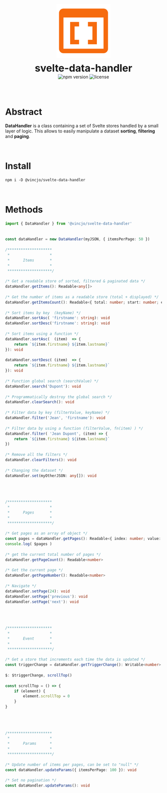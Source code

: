 <div align="center">
	<img align="center" src="./static/logo.svg" alt="logo" width="172"/>
	<p align="center">
		<h1 align="center" style="font-size:32px;margin:0;border:none;">svelte-data-handler</h1>
		<img src="https://img.shields.io/npm/v/@vincjo/svelte-data-handler?color=%23205375" alt="npm version"/>
		<img src="https://img.shields.io/github/license/vincjo/svelte-data-handler?color=205375" alt="license"/>
	</p>
</div>

<br><br>

# Abstract
**DataHandler** is a class containing a set of Svelte stores handled by a small layer of logic. This allows to easily manipulate a dataset **sorting**, **filtering** and **paging**.

<br>


# Install
````apache
npm i -D @vincjo/svelte-data-handler
````

<br>

# Methods

````ts
import { DataHandler } from '@vincjo/svelte-data-handler'


const dataHandler = new DataHandler(myJSON, { itemsPerPage: 50 })

/********************
 *                  *
 *      Items       *
 *                  *
 ********************/

/* Get a readable store of sorted, filtered & paginated data */
dataHandler.getItems(): Readable<any[]>

/* Get the number of items as a readable store (total + displayed) */
dataHandler.getItemsCount(): Readable<{ total: number; start: number; end: number; }>

/* Sort items by key  (keyName) */
dataHandler.sortAsc( 'firstname': string): void
dataHandler.sortDesc('firstname': string): void

/* Sort items using a function */
dataHandler.sortAsc(  (item)  => { 
    return `${item.firstname} ${item.lastname}` 
}): void

dataHandler.sortDesc( (item)  => {
    return `${item.firstname} ${item.lastname}` 
}): void

/* Function global search (searchValue) */
dataHandler.search('Dupont'): void

/* Programmatically destroy the global search */
dataHandler.clearSearch(): void

/* Filter data by key (filterValue, keyName) */
dataHandler.filter('Jean', 'firstname'): void

/* Filter data by using a function (filterValue, fn(item) ) */
dataHandler.filter( 'Jean Dupont', (item) => {
    return `${item.firstname} ${item.lastname}`
})

/* Remove all the filters */
dataHandler.clearFilters(): void

/* Changing the dataset */
dataHandler.set(myOtherJSON: any[]): void




/********************
 *                  *
 *      Pages       *
 *                  *
 ********************/

/* Get pages as an array of object */
const pages = dataHandler.getPages(): Readable<{ index: number; value: number }[]>
console.log( $pages )

/* get the current total number of pages */
dataHandler.getPageCount(): Readable<number> 

/* Get the current page */
dataHandler.getPageNumber(): Readable<number>

/* Navigate */
dataHandler.setPage(24): void
dataHandler.setPage('previous'): void
dataHandler.setPage('next'): void




/********************
 *                  *
 *      Event       *
 *                  *
 ********************/

/* Get a store that increments each time the data is updated */
const triggerChange = dataHandler.getTriggerChange(): Writable<number>

$: $triggerChange, scrollTop()

const scrollTop = () => {
	if (element) {
		element.scrollTop = 0
	}
}




/********************
 *                  *
 *      Params      *
 *                  *
 ********************/

/* Update number of items per pages, can be set to "null" */
const dataHandler.updateParams({ itemsPerPage: 100 }): void

/* Set no pagination */
const dataHandler.updateParams(): void

````